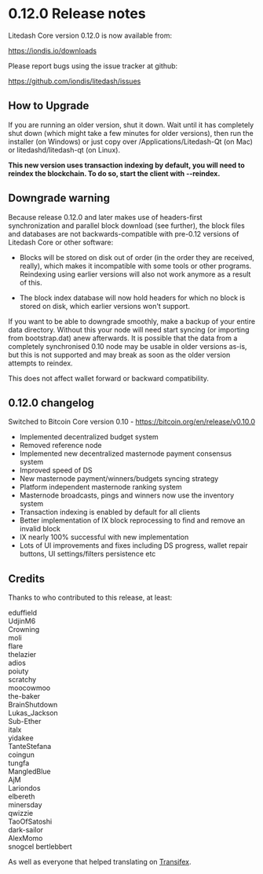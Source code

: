 0.12.0 Release notes
====================


Litedash Core version 0.12.0 is now available from:

  https://iondis.io/downloads

Please report bugs using the issue tracker at github:

  https://github.com/iondis/litedash/issues


How to Upgrade
--------------

If you are running an older version, shut it down. Wait until it has completely
shut down (which might take a few minutes for older versions), then run the
installer (on Windows) or just copy over /Applications/Litedash-Qt (on Mac) or
litedashd/litedash-qt (on Linux).

**This new version uses transaction indexing by default, you will need to reindex 
the blockchain. To do so, start the client with --reindex.**


Downgrade warning
------------------

Because release 0.12.0 and later makes use of headers-first synchronization and
parallel block download (see further), the block files and databases are not
backwards-compatible with pre-0.12 versions of Litedash Core or other software:

* Blocks will be stored on disk out of order (in the order they are
received, really), which makes it incompatible with some tools or
other programs. Reindexing using earlier versions will also not work
anymore as a result of this.

* The block index database will now hold headers for which no block is
stored on disk, which earlier versions won't support.

If you want to be able to downgrade smoothly, make a backup of your entire data
directory. Without this your node will need start syncing (or importing from
bootstrap.dat) anew afterwards. It is possible that the data from a completely
synchronised 0.10 node may be usable in older versions as-is, but this is not
supported and may break as soon as the older version attempts to reindex.

This does not affect wallet forward or backward compatibility.


0.12.0 changelog
----------------

Switched to Bitcoin Core version 0.10 - https://bitcoin.org/en/release/v0.10.0
- Implemented decentralized budget system 
- Removed reference node
- Implemented new decentralized masternode payment consensus system
- Improved speed of DS
- New masternode payment/winners/budgets syncing strategy
- Platform independent masternode ranking system
- Masternode broadcasts, pings and winners now use the inventory system
- Transaction indexing is enabled by default for all clients
- Better implementation of IX block reprocessing to find and remove an invalid block
- IX nearly 100% successful with new implementation
- Lots of UI improvements and fixes including DS progress, wallet repair buttons, UI settings/filters persistence etc


Credits
--------

Thanks to who contributed to this release, at least:

eduffield  
UdjinM6  
Crowning  
moli  
flare  
thelazier  
adios  
poiuty  
scratchy  
moocowmoo  
the-baker  
BrainShutdown  
Lukas_Jackson  
Sub-Ether  
italx  
yidakee  
TanteStefana  
coingun  
tungfa  
MangledBlue  
AjM  
Lariondos  
elbereth  
minersday  
qwizzie  
TaoOfSatoshi  
dark-sailor  
AlexMomo  
snogcel
bertlebbert

As well as everyone that helped translating on [Transifex](https://www.transifex.com/projects/p/litedash/).
